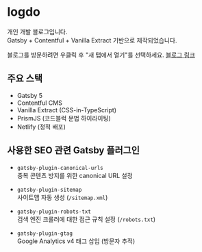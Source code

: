 # logdo

개인 개발 블로그입니다.  
Gatsby + Contentful + Vanilla Extract 기반으로 제작되었습니다.

블로그를 방문하려면 우클릭 후 "새 탭에서 열기"를 선택하세요.
<a href="https://logdo.netlify.app/" target="_blank">블로그 링크</a>

## 주요 스택
- Gatsby 5
- Contentful CMS
- Vanilla Extract (CSS-in-TypeScript)
- PrismJS (코드블럭 문법 하이라이팅)
- Netlify (정적 배포)

## 사용한 SEO 관련 Gatsby 플러그인

- `gatsby-plugin-canonical-urls`  
  중복 콘텐츠 방지를 위한 canonical URL 설정

- `gatsby-plugin-sitemap`  
  사이트맵 자동 생성 (`/sitemap.xml`)

- `gatsby-plugin-robots-txt`  
  검색 엔진 크롤러에 대한 접근 규칙 설정 (`/robots.txt`)

- `gatsby-plugin-gtag`  
  Google Analytics v4 태그 삽입 (방문자 추적)
